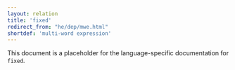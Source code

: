 ```yaml
---
layout: relation
title: 'fixed'
redirect_from: "he/dep/mwe.html"
shortdef: 'multi-word expression'
---
```


This document is a placeholder for the language-specific documentation
for `fixed`.
